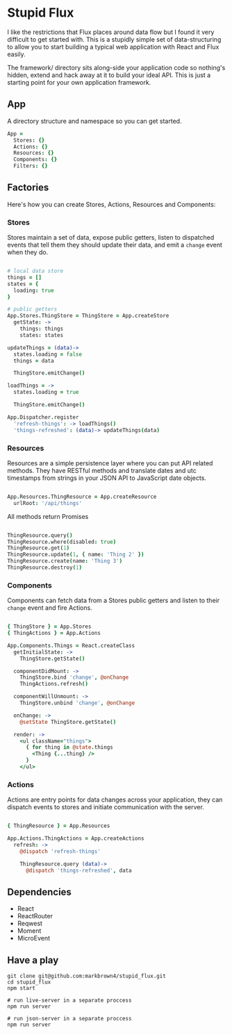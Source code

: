 # Stupid Flux

I like the restrictions that Flux places around data flow but I found it very difficult to get started with.  This is a stupidly simple set of data-structuring to allow you to start building a typical web application with React and Flux easily.

The framework/ directory sits along-side your application code so nothing's hidden, extend and hack away at it to build your ideal API.  This is just a starting point for your own application framework.

## App

A directory structure and namespace so you can get started.

```coffee
App =
  Stores: {}
  Actions: {}
  Resources: {}
  Components: {}
  Filters: {}
```

## Factories

Here's how you can create Stores, Actions, Resources and Components:

### Stores

Stores maintain a set of data, expose public getters, listen to dispatched events that tell them they should update their data, and emit a `change` event when they do.

```coffee

# local data store
things = []
states = {
  loading: true
}

# public getters
App.Stores.ThingStore = ThingStore = App.createStore
  getState: ->
    things: things
    states: states

updateThings = (data)->
  states.loading = false
  things = data

  ThingStore.emitChange()

loadThings = ->
  states.loading = true

  ThingStore.emitChange()

App.Dispatcher.register
  'refresh-things': -> loadThings()
  'things-refreshed': (data)-> updateThings(data)

```

### Resources

Resources are a simple persistence layer where you can put API related methods.
They have RESTful methods and translate dates and utc timestamps from strings in your JSON API to JavaScript date objects.

```coffee

App.Resources.ThingResource = App.createResource
  urlRoot: '/api/things'

```

All methods return Promises

```coffee

ThingResource.query()
ThingResource.where(disabled: true)
ThingResource.get(1)
ThingResource.update(1, { name: 'Thing 2' })
ThingResource.create(name: 'Thing 3')
ThingResource.destroy(1)

```

### Components

Components can fetch data from a Stores public getters and listen to their `change` event and fire Actions.

```coffee

{ ThingStore } = App.Stores
{ ThingActions } = App.Actions

App.Components.Things = React.createClass
  getInitialState: ->
    ThingStore.getState()

  componentDidMount: ->
    ThingStore.bind 'change', @onChange
    ThingActions.refresh()

  componentWillUnmount: ->
    ThingStore.unbind 'change', @onChange

  onChange: ->
    @setState ThingStore.getState()

  render: ->
    <ul className="things">
      { for thing in @state.things
        <Thing {...thing} />
      }
    </ul>

```

### Actions

Actions are entry points for data changes across your application, they can dispatch events to stores and initiate communication with the server.

```coffee

{ ThingResource } = App.Resources

App.Actions.ThingActions = App.createActions
  refresh: ->
    @dispatch 'refresh-things'

    ThingResource.query (data)->
      @dispatch 'things-refreshed', data

```

## Dependencies

* React
* ReactRouter
* Reqwest
* Moment
* MicroEvent

## Have a play

```
git clone git@github.com:markbrown4/stupid_flux.git
cd stupid_flux
npm start

# run live-server in a separate proccess
npm run server

# run json-server in a separate proccess
npm run server
```
